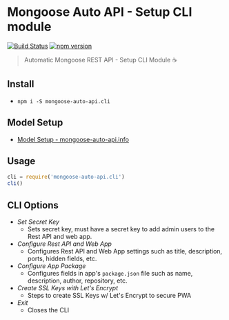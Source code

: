 # Mongoose Auto API - Setup CLI module
[![Build Status](https://travis-ci.org/edmundpf/mongoose-auto-api-cli.svg?branch=master)](https://travis-ci.org/edmundpf/mongoose-auto-api-cli)
[![npm version](https://badge.fury.io/js/mongoose-auto-api.cli.svg)](https://badge.fury.io/js/mongoose-auto-api.cli)
> Automatic Mongoose REST API - Setup CLI Module ☕

## Install
* `npm i -S mongoose-auto-api.cli`

## Model Setup
* [Model Setup - mongoose-auto-api.info](https://github.com/edmundpf/mongoose-auto-api-info/blob/master/README.md#model-setup)

## Usage
``` javascript
cli = require('mongoose-auto-api.cli')
cli()
```

## CLI Options
* *Set Secret Key*
	* Sets secret key, must have a secret key to add admin users to the Rest API and web app.
* *Configure Rest API and Web App*
	* Configures Rest API and Web App settings such as title, description, ports, hidden fields, etc.
* *Configure App Package*
	* Configures fields in app's `package.json` file such as name, description, author, repository, etc.
* *Create SSL Keys with Let's Encrypt*
	* Steps to create SSL Keys w/ Let's Encrypt to secure PWA
* *Exit*
	* Closes the CLI
